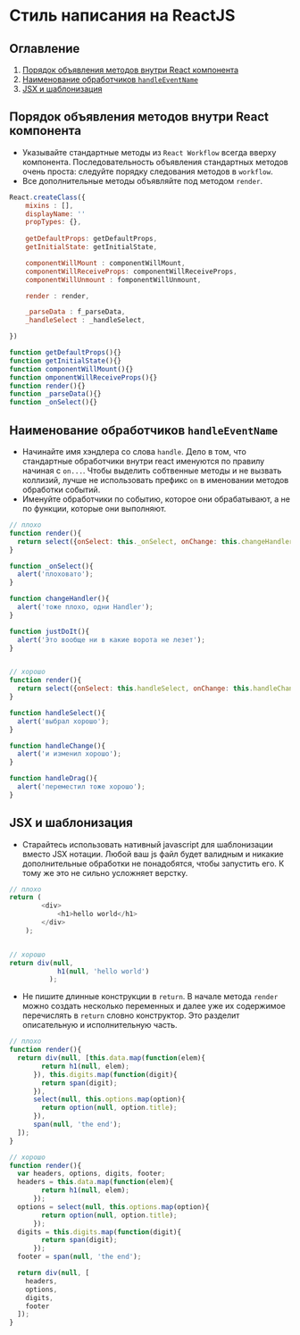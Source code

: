 # Стиль написания на ReactJS

## <a name='TOC'>Оглавление</a>

  1. [Порядок объявления методов внутри React компонента](#named_position)
  1. [Наименование обработчиков `handleEventName`](#handle_event_name)
  1. [JSX и шаблонизация](#xsx_or_not_jsx)

## <a name='named_position'>Порядок объявления методов внутри React компонента</a>
- Указывайте стандартные методы из `React Workflow` всегда вверху компонента. Последовательность объявления стандартных методов очень проста: следуйте порядку следования методов в `workflow`. 
- Все дополнительные методы объявляйте под методом `render`.

```javascript
React.createClass({
    mixins : [],
    displayName: ''
    propTypes: {},
    
    getDefaultProps: getDefaultProps,
    getInitialState: getInitialState,

    componentWillMount : componentWillMount,
    componentWillReceiveProps: componentWillReceiveProps,
    componentWillUnmount : fomponentWillUnmount,

    render : render,

    _parseData : f_parseData,
    _handleSelect : _handleSelect,

})

function getDefaultProps(){}
function getInitialState(){}
function componentWillMount(){}
function omponentWillReceiveProps(){}
function render(){}
function _parseData(){}
function _onSelect(){}
```


## <a name='handle_event_name'>Наименование обработчиков `handleEventName`</a>
- Начинайте имя хэндлера со слова `handle`. Дело в том, что стандартные обработчики внутри react именуются по правилу начиная с `on...`. Чтобы выделить собтвенные методы и не вызвать коллизий, лучше не использовать префикс `on` в именовании методов обработки событий.
- Именуйте обработчики по событию, которое они обрабатывают, а не по функции, которые они выполняют.

```javascript
// плохо
function render(){
  return select({onSelect: this._onSelect, onChange: this.changeHandler, onDrag: this.justDoIt}, []);
} 

function _onSelect(){
  alert('плоховато');
}

function changeHandler(){
  alert('тоже плохо, одни Handler');
}

function justDoIt(){
  alert('Это вообще ни в какие ворота не лезет');
}


// хорошо
function render(){
  return select({onSelect: this.handleSelect, onChange: this.handleChange, onDrag: this.handleDrag}, []);
} 

function handleSelect(){
  alert('выбрал хорошо');
}

function handleChange(){
  alert('и изменил хорошо');
}

function handleDrag(){
  alert('переместил тоже хорошо');
}

```

## <a name='jsx_or_not_jsx'>JSX и шаблонизация</a>
- Старайтесь использовать нативный javascript для шаблонизации вместо JSX нотации. Любой ваш js файл будет валидным и никакие дополнительные обработки не понадобятся, чтобы запустить его. К тому же это не сильно усложняет верстку.

```javascript
// плохо
return (
        <div>
            <h1>hello world</h1>
        </div>
    );


// хорошо
return div(null, 
            h1(null, 'hello world')
          );

``` 

- Не пишите длинные конструкции в `return`. В начале метода `render` можно создать несколько переменных и далее уже их содержимое перечислять в `return` словно конструктор. Это разделит описательную и исполнительную часть.
```javascript
// плохо
function render(){
  return div(null, [this.data.map(function(elem){
        return h1(null, elem);
      }), this.digits.map(function(digit){
        return span(digit);
      }),
      select(null, this.options.map(option){
        return option(null, option.title);
      }),
      span(null, 'the end');
  ]);
}

// хорошо
function render(){
  var headers, options, digits, footer;
  headers = this.data.map(function(elem){
        return h1(null, elem);
      });
  options = select(null, this.options.map(option){
        return option(null, option.title);
      });
  digits = this.digits.map(function(digit){
        return span(digit);
      });
  footer = span(null, 'the end');

  return div(null, [
    headers,
    options,
    digits,
    footer
  ]);
}

``` 
